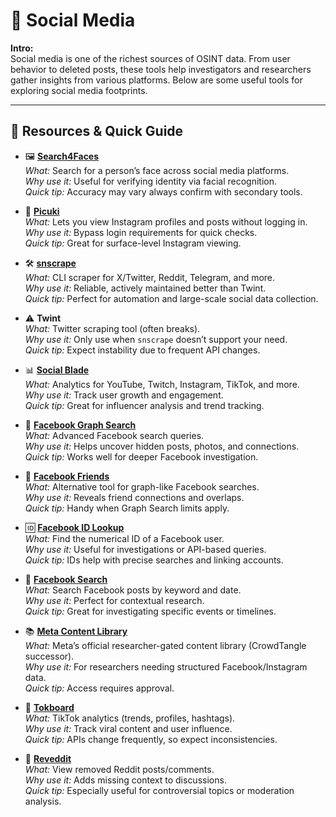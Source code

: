 # 📱 Social Media

**Intro:**  
Social media is one of the richest sources of OSINT data. From user behavior to deleted posts, these tools help investigators and researchers gather insights from various platforms. Below are some useful tools for exploring social media footprints.

---

## 🔗 Resources & Quick Guide

- 🖼️ **[Search4Faces](https://search4faces.com/)**  
  *What:* Search for a person’s face across social media platforms.  
  *Why use it:* Useful for verifying identity via facial recognition.  
  *Quick tip:* Accuracy may vary always confirm with secondary tools.

- 📸 **[Picuki](https://www.picuki.com/)**  
  *What:* Lets you view Instagram profiles and posts without logging in.  
  *Why use it:* Bypass login requirements for quick checks.  
  *Quick tip:* Great for surface-level Instagram viewing.

- 🛠️ **[snscrape](https://github.com/snscrape/snscrape)**  
  *What:* CLI scraper for X/Twitter, Reddit, Telegram, and more.  
  *Why use it:* Reliable, actively maintained better than Twint.  
  *Quick tip:* Perfect for automation and large-scale social data collection.

- ⚠️ **Twint**  
  *What:* Twitter scraping tool (often breaks).  
  *Why use it:* Only use when `snscrape` doesn’t support your need.  
  *Quick tip:* Expect instability due to frequent API changes.

- 📊 **[Social Blade](https://socialblade.com/)**  
  *What:* Analytics for YouTube, Twitch, Instagram, TikTok, and more.  
  *Why use it:* Track user growth and engagement.  
  *Quick tip:* Great for influencer analysis and trend tracking.

- 🔎 **[Facebook Graph Search](https://inteltechniques.com/tools/Facebook.html)**  
  *What:* Advanced Facebook search queries.  
  *Why use it:* Helps uncover hidden posts, photos, and connections.  
  *Quick tip:* Works well for deeper Facebook investigation.

- 👥 **[Facebook Friends](https://sowsearch.info/)**  
  *What:* Alternative tool for graph-like Facebook searches.  
  *Why use it:* Reveals friend connections and overlaps.  
  *Quick tip:* Handy when Graph Search limits apply.

- 🆔 **[Facebook ID Lookup](https://lookup-id.com/)**  
  *What:* Find the numerical ID of a Facebook user.  
  *Why use it:* Useful for investigations or API-based queries.  
  *Quick tip:* IDs help with precise searches and linking accounts.

- 📜 **[Facebook Search](https://whopostedwhat.com/)**  
  *What:* Search Facebook posts by keyword and date.  
  *Why use it:* Perfect for contextual research.  
  *Quick tip:* Great for investigating specific events or timelines.

- 📚 **[Meta Content Library](https://transparency.meta.com/researcher)**  
  *What:* Meta’s official researcher-gated content library (CrowdTangle successor).  
  *Why use it:* For researchers needing structured Facebook/Instagram data.  
  *Quick tip:* Access requires approval.

- 🎵 **[Tokboard](https://tokboard.com/)**  
  *What:* TikTok analytics (trends, profiles, hashtags).  
  *Why use it:* Track viral content and user influence.  
  *Quick tip:* APIs change frequently, so expect inconsistencies.

- 📝 **[Reveddit](https://www.reveddit.com/)**  
  *What:* View removed Reddit posts/comments.  
  *Why use it:* Adds missing context to discussions.  
  *Quick tip:* Especially useful for controversial topics or moderation analysis.
